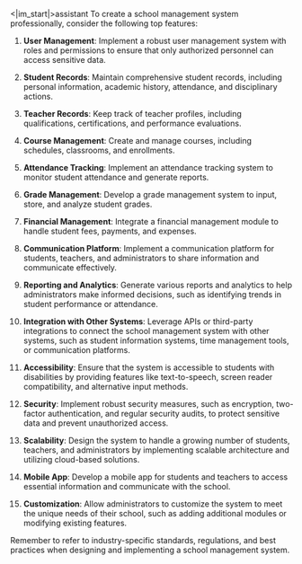 <|im_start|>assistant
To create a school management system professionally, consider the following top features:

1. **User Management**: Implement a robust user management system with roles and permissions to ensure that only authorized personnel can access sensitive data.

2. **Student Records**: Maintain comprehensive student records, including personal information, academic history, attendance, and disciplinary actions.

3. **Teacher Records**: Keep track of teacher profiles, including qualifications, certifications, and performance evaluations.

4. **Course Management**: Create and manage courses, including schedules, classrooms, and enrollments.

5. **Attendance Tracking**: Implement an attendance tracking system to monitor student attendance and generate reports.

6. **Grade Management**: Develop a grade management system to input, store, and analyze student grades.

7. **Financial Management**: Integrate a financial management module to handle student fees, payments, and expenses.

8. **Communication Platform**: Implement a communication platform for students, teachers, and administrators to share information and communicate effectively.

9. **Reporting and Analytics**: Generate various reports and analytics to help administrators make informed decisions, such as identifying trends in student performance or attendance.

10. **Integration with Other Systems**: Leverage APIs or third-party integrations to connect the school management system with other systems, such as student information systems, time management tools, or communication platforms.

11. **Accessibility**: Ensure that the system is accessible to students with disabilities by providing features like text-to-speech, screen reader compatibility, and alternative input methods.

12. **Security**: Implement robust security measures, such as encryption, two-factor authentication, and regular security audits, to protect sensitive data and prevent unauthorized access.

13. **Scalability**: Design the system to handle a growing number of students, teachers, and administrators by implementing scalable architecture and utilizing cloud-based solutions.

14. **Mobile App**: Develop a mobile app for students and teachers to access essential information and communicate with the school.

15. **Customization**: Allow administrators to customize the system to meet the unique needs of their school, such as adding additional modules or modifying existing features.

Remember to refer to industry-specific standards, regulations, and best practices when designing and implementing a school management system.
